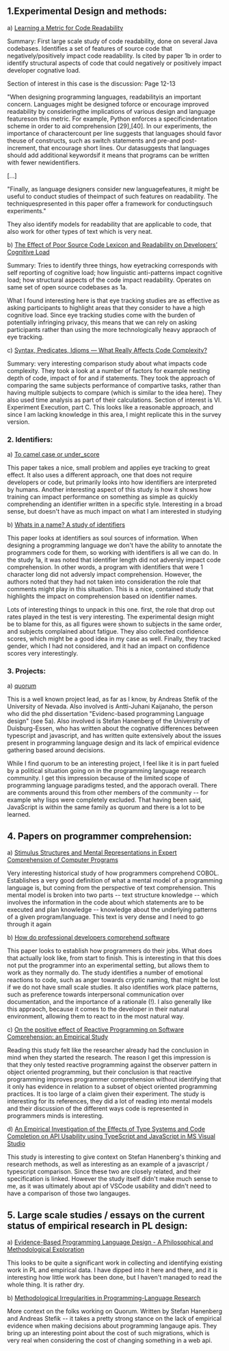 ## 1.Experimental Design and methods:

a) [Learning a Metric for Code Readability](http://web.eecs.umich.edu/~weimerw/p/weimer-tse2010-readability-preprint.pdf)

Summary: First large scale study of code readability, done on several Java codebases. Identifies a
set of features of source code that negatively/positively impact code readability. Is cited by paper
1b in order to identify structural aspects of code that could negatively or positively impact
developer cognative load.

Section of interest in this case is the discussion:
Page 12-13

"When designing programming languages, readabilityis an important concern. Languages might be designed toforce or encourage improved readability by consideringthe implications of various design and language featureson this metric. For example, Python enforces a specificindentation scheme in order to aid comprehension [29],[40]. In our experiments, the importance of charactercount per line suggests that languages should favor theuse of constructs, such as switch statements and pre-and post-increment, that encourage short lines. Our datasuggests that languages should add additional keywordsif it means that programs can be written with fewer newidentifiers.

[...]

"Finally, as language designers consider new languagefeatures, it might be useful to conduct studies of theimpact of such features on readability. The techniquespresented in this paper offer a framework for conductingsuch experiments."

They also identify models for readability that are applicable to code, that also work for other
types of text which is very neat.


b) [The Effect of Poor Source Code Lexicon and Readability on Developers’ Cognitive Load](http://veneraarnaoudova.ca/wp-content/uploads/2018/03/2018-ICPC-Effect-lexicon-cognitive-load.pdf)

Summary: Tries to identify three things, how eyetracking corresponds with self reporting of
cognitive load; how linguistic anti-patterns impact cognitive load; how structural aspects of the
code impact readability. Operates on same set of open source codebases as 1a.

What I found interesting here is that eye tracking studies are as effective as asking participants
to highlight areas that they consider to have a high cognitive load. Since eye tracking studies come
with the burden of potentially infringing privacy, this means that we can rely on asking
participants rather than using the more technologically heavy appraoch of eye tracking.

c) [Syntax, Predicates, Idioms — What Really Affects Code Complexity?](https://www.cs.huji.ac.il/~feit/papers/Complexity17ICPC.pdf)

Summary: very interesting comparison study about what impacts code complexity. They took a look at a
number of factors for example nesting depth of code, impact of for and if statements. They took the
approach of comparing the same subjects performance of compartive tasks, rather than having multiple
subjects to compare (which is similar to the idea here). They also used time analysis as part of
their calculations. Section of interest is VI. Experiment Execution, part C. This looks like a
reasonable approach, and since I am lacking knowledge in this area, I might replicate this in the
survey version.

### 2. Identifiers:

a) [To camel case or under_score](https://www.researchgate.net/publication/221219628_To_camelcase_or_under-score)

This paper takes a nice, small problem and applies eye tracking to great effect. It also uses a
different approach, one that does not require developers or code, but primarily looks into how
identifiers are interpreted by humans. Another interesting aspect of this study is how it shows how
training can impact performance on something as simple as quickly comprehending an identifier
written in a specific style. Interesting in a broad sense, but doesn't have as much impact on what I
am interested in studying

b) [Whats in a name? A study of identifiers](https://www.researchgate.net/publication/4242245_Whats_in_a_Name_A_Study_of_Identifiers)

This paper looks at identifiers as soul sources of information. When designing a programming
language we don't have the ability to annotate the programmers code for them, so working with
identifiers is all we can do. In the study 1a, it was noted that identifier length did not adversly
impact code comprehension. In other words, a program with identifiers that were 1 character long did
not adversly impact comprehension. However, the authors noted that they had not taken into
consideration the role that comments might play in this situation. This is a nice, contained study
that highlights the impact on comprehension based on identifier names.

Lots of interesting things to unpack in this one. first, the role that drop out rates played in the
test is very interesting. The experimental design might be to blame for this, as all figures were
shown to subjects in the same order, and subjects complained about fatigue. They also collected
confidence scores, which might be a good idea in my case as well. Finally, they tracked gender,
which I had not considered, and it had an impact on confidence scores very interestingly.

### 3. Projects:

a) [quorum](https://quorumlanguage.com/evidence.html)

This is a well known project lead, as far as I know, by Andreas Stefik of the University of Nevada.
Also involved is Antti-Juhani Kaijanaho, the person who did the phd dissertation "Evidenc-based
programming Language design" (see 5a). Also involved is Stefan Hanenberg of the University of
Duisburg-Essen, who has written about the cognative differences between typescript and javascript,
and has written quite extensively about the issues present in programming language design and its
lack of empirical evidence gathering based around decisions.

While I find quorum to be an interesting project, I feel like it is in part fueled by a political
situation going on in the programming language research community. I get this impression because of
the limited scope of programming language paradigms tested, and the apporach overall. There are
comments around this from other members of the community -- for example why lisps were completely
excluded. That having been said, JavaScript is within the same family as quorum and there is a lot
to be learned.

## 4. Papers on programmer comprehension:

a) [Stimulus Structures and Mental Representations in Expert Comprehension of Computer
Programs](http://www.cs.kent.edu/~jmaletic/cs69995-PC/papers/pennington87.pdf)

Very interesting historical study of how programmers comprehend COBOL. Establishes a very good
definition of what a mental model of a programming language is, but coming from the perspective of
text comprehension. This mental model is broken into two parts -- text structure knowledge -- which
involves the information in the code about which statements are to be executed and plan knowledge --
knowledge about the underlying patterns of a given program/language. This text is very dense and I
need to go through it again

b) [How do professional developers comprehend
software](https://memphis-cs.github.io/comp-7085-8085-2012-fall/papers/Roehm2012ICSE.pdf)

This paper looks to establish how programmers do their jobs. What does that actually look like, from
start to finish. This is interesting in that this does not put the programmer into an experimental
setting, but allows them to work as they normally do. The study identifies a number of emotional
reactions to code, such as anger towards cryptic naming, that might be lost if we do not have small
scale studies. It also identifies work place patterns, such as preference towards interpersonal
communication over documentation, and the importance of a rationale (!). I also generally like this
appraoch, because it comes to the developer in their natural environment, allowing them to react to
in the most natural way.

c) [On the positive effect of Reactive Programming on Software Comprehension: an Empirical
Study](http://www.guidosalvaneschi.com/attachments/papers/2017_On-the-Positive-Effect-of-Reactive-Programming-on-Software-Comprehension-An-Empirical-Study_pdf.pdf)

Reading this study felt like the researcher already had the conclusion in mind when they started the
research. The reason I get this impression is that they only tested reactive programming against the
observer pattern in object oriented programming, but their conclusion is that reactive programming
improves programmer comprehension without identifying that it only has evidence in relation to a
subset of object oriented programming practices. It is too large of a claim given their experiment.
The study is interesting for its references, they did a lot of reading into mental models and their
discussion of the different ways code is represented in programmers minds is interesting.

d) [An Empirical Investigation of the Effects of Type Systems and Code Completion on API Usability using TypeScript and JavaScript in MS Visual Studio](https://drive.google.com/file/d/0B5VfKG1fVepaTG41MlNTdWRQSDg/view)

This study is interesting to give context on Stefan Hanenberg's thinking and research methods, as
well as interesting as an example of a javascript / typescript comparison. Since these two are
closely related, and their specification is linked. However the study itself didn't make much sense
to me, as it was ultimately about api of VSCode usability and didn't need to have a comparison of those two
langauges.

## 5. Large scale studies / essays on the current status of empirical research in PL design:

a) [Evidence-Based Programming Language Design - A Philosophical and  Methodological
Exploration](https://jyx.jyu.fi/bitstream/handle/123456789/47698/978-951-39-6388-0_vaitos04122015.pdf)

This looks to be quite a significant work in collecting and identifying existing work in PL and
empirical data. I have dipped into it here and there, and it is interesting how little work has been
done, but I haven't managed to read the whole thing. It is rather dry.

b) [Methodological Irregularities in Programming-Language Research](https://ieeexplore.ieee.org/stamp/stamp.jsp?tp=&arnumber=7999115)

More context on the folks working on Quorum. Written by Stefan Hanenberg and Andreas Stefik -- it
takes a pretty strong stance on the lack of empirical evidence when making decisions about
programming langauge apis. They bring up an interesting point about the cost of such migrations,
which is very real when considering the cost of changing something in a web api.

